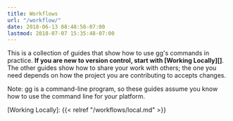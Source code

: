 ```yaml
---
title: Workflows
url: "/workflow/"
date: 2018-06-13 08:48:58-07:00
lastmod: 2018-07-07 15:35:48-07:00
---
```


This is a collection of guides that show how to use gg's commands in practice.
**If you are new to version control, start with [Working Locally][]**. The other
guides show how to share your work with others; the one you need depends on how
the project you are contributing to accepts changes.

Note: gg is a command-line program, so these guides assume you know how to use
the command line for your platform.

[Working Locally]: {{< relref "/workflows/local.md" >}}

